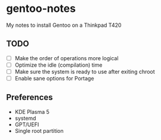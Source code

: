 # gentoo-notes

My notes to install Gentoo on a Thinkpad T420

## TODO
- [ ] Make the order of operations more logical
- [ ] Optimize the idle (compilation) time
- [ ] Make sure the system is ready to use after exiting chroot
- [ ] Enable sane options for Portage

## Preferences
- KDE Plasma 5
- systemd
- GPT/UEFI
- Single root partition
